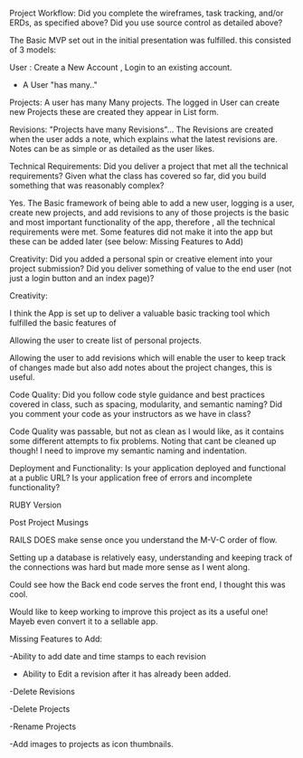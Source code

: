 


Project Workflow: Did you complete the wireframes, task tracking, and/or ERDs, as specified above? Did you use source control as detailed above?

The Basic MVP set out in the initial presentation was fulfilled. this consisted of 3 models:

User : Create a New Account , Login  to an existing account.
- A User "has many.."

Projects: A user has many Many projects. The logged in User can create new Projects these are created they appear in List form.


Revisions:  "Projects have many Revisions"... The Revisions are created when the user adds a note, which explains what the latest revisions are. Notes can be as simple or as detailed as the user likes.

Technical Requirements: Did you deliver a project that met all the technical requirements? Given what the class has covered so far, did you build something that was reasonably complex?

Yes. The Basic framework  of being able to add a new user, logging is a user, create new projects, and add revisions to any of those projects is the basic and most important functionality of the app, therefore , all the technical requirements were met.
Some features did not make it into the app but these can be added later (see below: Missing Features to Add)

Creativity: Did you added a personal spin or creative element into your project submission? Did you deliver something of value to the end user (not just a login button and an index page)?

Creativity:

I think the App is set up to deliver a valuable basic tracking tool which fulfilled the basic features of

Allowing the user to create list of personal projects.

Allowing the user to  add revisions which will enable the user to keep track of changes made but also add notes about the project changes, this is useful.

Code Quality: Did you follow code style guidance and best practices covered in class, such as spacing, modularity, and semantic naming? Did you comment your code as your instructors as we have in class?

Code Quality was passable, but not as clean as I would like, as it contains some different attempts to fix problems. Noting that cant be cleaned up though!
I need to improve my semantic naming and indentation.

Deployment and Functionality: Is your application deployed and functional at a public URL? Is your application free of errors and incomplete functionality?

RUBY Version

Post Project Musings

 RAILS DOES make sense once you understand the M-V-C order of flow.

 Setting up a database is relatively easy, understanding and keeping track of the
 connections was hard but made more sense as I went along.

 Could see how the Back end  code serves the front end, I thought this was cool.

 Would  like to keep working to improve this project as its a useful one! Mayeb even convert it to a sellable app.

 Missing Features to Add:

 -Ability to add date and time stamps to each revision


- Ability to Edit a revision after it has already been added.

-Delete Revisions

-Delete Projects

-Rename Projects

-Add images to projects as icon thumbnails.
